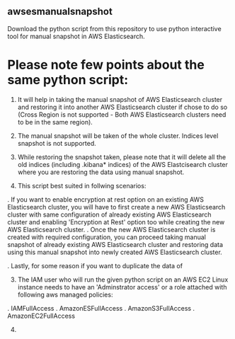 ## awsesmanualsnapshot
Download the python script from this repository to use python interactive tool for manual snapshot in AWS Elasticsearch.

# Please note few points about the same python script:

1. It will help in taking the manual snapshot of AWS Elasticsearch cluster and restoring it into another AWS Elasticsearch cluster if chose to do so (Cross Region is not supported - Both AWS Elasticsearch clusters need to be in the same region).

2. The manual snapshot will be taken of the whole cluster. Indices level snapshot is not supported.

3. While restoring the snapshot taken, please note that it will delete all the old indices (including .kibana* indices) of the AWS Elastcisearch cluster where you are restoring the data using manual snapshot.

4. This script best suited in follwing scenarios:

  . If you want to enable encryption at rest option on an existing AWS Elasticsearch cluster, you will have to first create a new AWS Elasticsearch cluster with same configuration of already existing AWS Elasticsearch cluster and enabling 'Encryption at Rest' option too while creating the new AWS Elasticsearch cluster. 
  . Once the new AWS Elasticsearch cluster is created with required configuration, you can proceed taking manual snapshot of already existing AWS Elasticsearch cluster and restoring data using this manual snapshot into newly created AWS Elasticsearch cluster.
  
  . Lastly, for some reason if you want to duplicate the data of 

3. The IAM user who will run the given python script on an AWS EC2 Linux instance needs to have an 'Adminstrator access' or a role attached with following aws managed policies:

  . IAMFullAccess 
  . AmazonESFullAccess
  . AmazonS3FullAccess 
  . AmazonEC2FullAccess 
  
4. 
